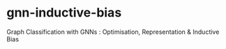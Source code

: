 # gnn-inductive-bias
Graph Classification with GNNs : Optimisation, Representation &amp; Inductive Bias
